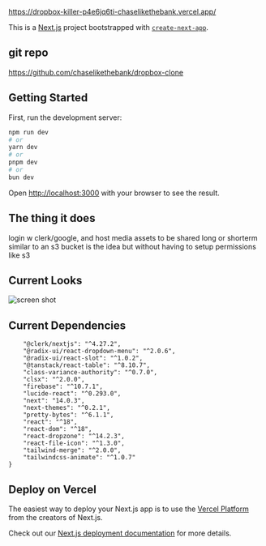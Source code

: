 https://dropbox-killer-p4e6jq6ti-chaselikethebank.vercel.app/

This is a [Next.js](https://nextjs.org/) project bootstrapped with [`create-next-app`](https://github.com/vercel/next.js/tree/canary/packages/create-next-app).

## git repo

https://github.com/chaselikethebank/dropbox-clone

## Getting Started

First, run the development server:

```bash
npm run dev
# or
yarn dev
# or
pnpm dev
# or
bun dev
```

Open [http://localhost:3000](http://localhost:3000) with your browser to see the result.



## The thing it does

login w clerk/google, and host media assets to be shared long or shorterm similar to an s3 bucket is the idea but without having to setup permissions like s3

## Current Looks

![screen shot](../screen-shot.png)

## Current Dependencies 

```"dependencies": {
    "@clerk/nextjs": "^4.27.2",
    "@radix-ui/react-dropdown-menu": "^2.0.6",
    "@radix-ui/react-slot": "^1.0.2",
    "@tanstack/react-table": "^8.10.7",
    "class-variance-authority": "^0.7.0",
    "clsx": "^2.0.0",
    "firebase": "^10.7.1",
    "lucide-react": "^0.293.0",
    "next": "14.0.3",
    "next-themes": "^0.2.1",
    "pretty-bytes": "^6.1.1",
    "react": "^18",
    "react-dom": "^18",
    "react-dropzone": "^14.2.3",
    "react-file-icon": "^1.3.0",
    "tailwind-merge": "^2.0.0",
    "tailwindcss-animate": "^1.0.7"
}
```


## Deploy on Vercel

The easiest way to deploy your Next.js app is to use the [Vercel Platform](https://vercel.com/new?utm_medium=default-template&filter=next.js&utm_source=create-next-app&utm_campaign=create-next-app-readme) from the creators of Next.js.

Check out our [Next.js deployment documentation](https://nextjs.org/docs/deployment) for more details.
